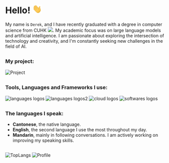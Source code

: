 # Hello! <img src= "https://github.com/derek33125/derek33125/blob/main/wave.gif" width="30px"/>
My name is `Derek`, and I have recently graduated with a degree in computer science from CUHK <img src="https://www.cuhk.edu.hk/english/images/aboutus/logo.jpg" width="20"/>. My academic focus was on large language models and artificial intelligence. I am passionate about exploring the intersection of technology and creativity, and I'm constantly seeking new challenges in the field of AI.

<h2></h2>

### My project:
<img alt="Project" src="https://github-readme-stats.vercel.app/api/pin?username=derek33125&repo=AITextDetection"/>

<h2></h2>

### Tools, Languages and Frameworks I use:
<img src="https://skillicons.dev/icons?i=python,pytorch,java,c" alt="languages logos" />
<img src="https://skillicons.dev/icons?i=html,js,latex,ubuntu" alt="languages logos2" />
<img src="https://skillicons.dev/icons?i=aws,azure,firebase,gcp" alt="cloud logos" />
<img src="https://skillicons.dev/icons?i=ps,ai,figma,discord" alt="softwares logos" />
<h2></h2>

### The languages I speak:
- **Cantonese**, the native language.
- **English**, the second language I use the most throughout my day.
- **Mandarin**, mainly in following conversations. I am actively working on improving my speaking skills.
<h2></h2>
<img alt="TopLangs" src="https://github-readme-stats.vercel.app/api/top-langs/?username=derek33125&layout=compact&theme=dark&hide_border=true">
<img alt="Profile" src="https://github-readme-stats.vercel.app/api?username=derek33125&layout=compact&theme=dark&hide_border=true">
